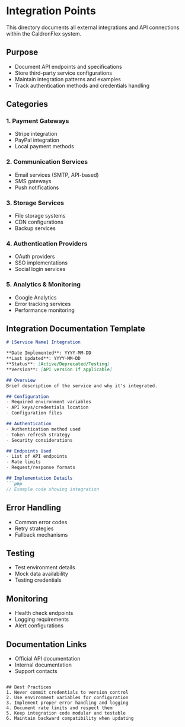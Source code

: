 # Integration Points

This directory documents all external integrations and API connections within the CaldronFlex system.

## Purpose
- Document API endpoints and specifications
- Store third-party service configurations
- Maintain integration patterns and examples
- Track authentication methods and credentials handling

## Categories

### 1. Payment Gateways
- Stripe integration
- PayPal integration
- Local payment methods

### 2. Communication Services
- Email services (SMTP, API-based)
- SMS gateways
- Push notifications

### 3. Storage Services
- File storage systems
- CDN configurations
- Backup services

### 4. Authentication Providers
- OAuth providers
- SSO implementations
- Social login services

### 5. Analytics & Monitoring
- Google Analytics
- Error tracking services
- Performance monitoring

## Integration Documentation Template

```markdown
# [Service Name] Integration

**Date Implemented**: YYYY-MM-DD
**Last Updated**: YYYY-MM-DD
**Status**: [Active/Deprecated/Testing]
**Version**: [API version if applicable]

## Overview
Brief description of the service and why it's integrated.

## Configuration
- Required environment variables
- API keys/credentials location
- Configuration files

## Authentication
- Authentication method used
- Token refresh strategy
- Security considerations

## Endpoints Used
- List of API endpoints
- Rate limits
- Request/response formats

## Implementation Details
```php
// Example code showing integration
```

## Error Handling
- Common error codes
- Retry strategies
- Fallback mechanisms

## Testing
- Test environment details
- Mock data availability
- Testing credentials

## Monitoring
- Health check endpoints
- Logging requirements
- Alert configurations

## Documentation Links
- Official API documentation
- Internal documentation
- Support contacts
```

## Best Practices
1. Never commit credentials to version control
2. Use environment variables for configuration
3. Implement proper error handling and logging
4. Document rate limits and respect them
5. Keep integration code modular and testable
6. Maintain backward compatibility when updating